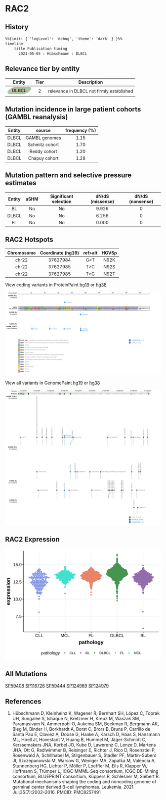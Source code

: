 # RAC2

## History

```mermaid
%%{init: { 'logLevel': 'debug', 'theme': 'dark' } }%%
timeline
    title Publication timing
      2021-05-05 : Hübschmann : DLBCL
```

## Relevance tier by entity

|Entity|Tier|Description                              |
|:------:|:----:|-----------------------------------------|
|![DLBCL](images/icons/DLBCL_tier2.png) |2   |relevance in DLBCL not firmly established|

## Mutation incidence in large patient cohorts (GAMBL reanalysis)

|Entity|source               |frequency (%)|
|:------:|:---------------------:|:-------------:|
|DLBCL |GAMBL genomes        |1.15         |
|DLBCL |Schmitz cohort       |1.70         |
|DLBCL |Reddy cohort         |1.20         |
|DLBCL |Chapuy cohort        |1.28         |

## Mutation pattern and selective pressure estimates

|Entity|aSHM|Significant selection|dN/dS (missense)|dN/dS (nonsense)|
|:------:|:----:|:---------------------:|:----------------:|:----------------:|
|BL    |No  |No                   |9.926           |0               |
|DLBCL |No  |No                   |6.256           |0               |
|FL    |No  |No                   |0.000           |0               |

## RAC2 Hotspots

| Chromosome |Coordinate (hg19) | ref>alt | HGVSp | 
 | :---:| :---: | :--: | :---: |
| chr22 | 37627984 | G>T | N92K |
| chr22 | 37627985 | T>C | N92S |
| chr22 | 37627985 | T>G | N92T |

View coding variants in ProteinPaint [hg19](https://morinlab.github.io/LLMPP/GAMBL/RAC2_protein.html)  or [hg38](https://morinlab.github.io/LLMPP/GAMBL/RAC2_protein_hg38.html)

![](images/proteinpaint/RAC2_NM_002872.svg)

View all variants in GenomePaint [hg19](https://morinlab.github.io/LLMPP/GAMBL/RAC2.html)  or [hg38](https://morinlab.github.io/LLMPP/GAMBL/RAC2_hg38.html)

![](images/proteinpaint/RAC2.svg)

## RAC2 Expression
![](images/gene_expression/RAC2_by_pathology.svg)

## All Mutations

[SP59408](https://www.bcgsc.ca/downloads/morinlab/GAMBL/MALY/SP59408.html)
[SP116726](https://www.bcgsc.ca/downloads/morinlab/GAMBL/MALY/SP116726.html)
[SP59444](https://www.bcgsc.ca/downloads/morinlab/GAMBL/MALY/SP59444.html)
[SP124969](https://www.bcgsc.ca/downloads/morinlab/GAMBL/MALY/SP124969.html)
[SP124979](https://www.bcgsc.ca/downloads/morinlab/GAMBL/MALY/SP124979.html)

## References

1.  Hübschmann D, Kleinheinz K, Wagener R, Bernhart SH, López C, Toprak UH, Sungalee S, Ishaque N, Kretzmer H, Kreuz M, Waszak SM, Paramasivam N, Ammerpohl O, Aukema SM, Beekman R, Bergmann AK, Bieg M, Binder H, Borkhardt A, Borst C, Brors B, Bruns P, Carrillo de Santa Pau E, Claviez A, Doose G, Haake A, Karsch D, Haas S, Hansmann ML, Hoell JI, Hovestadt V, Huang B, Hummel M, Jäger-Schmidt C, Kerssemakers JNA, Korbel JO, Kube D, Lawerenz C, Lenze D, Martens JHA, Ott G, Radlwimmer B, Reisinger E, Richter J, Rico D, Rosenstiel P, Rosenwald A, Schillhabel M, Stilgenbauer S, Stadler PF, Martín-Subero JI, Szczepanowski M, Warsow G, Weniger MA, Zapatka M, Valencia A, Stunnenberg HG, Lichter P, Möller P, Loeffler M, Eils R, Klapper W, Hoffmann S, Trümper L, ICGC MMML-Seq consortium, ICGC DE-Mining consortium, BLUEPRINT consortium, Küppers R, Schlesner M, Siebert R. Mutational mechanisms shaping the coding and noncoding genome of germinal center derived B-cell lymphomas. Leukemia. 2021 Jul;35(7):2002–2016. PMCID: PMC8257491

<!-- ORIGIN: 33953289 -->
<!-- DLBCL: hubschmannMutationalMechanismsShaping2021b -->
